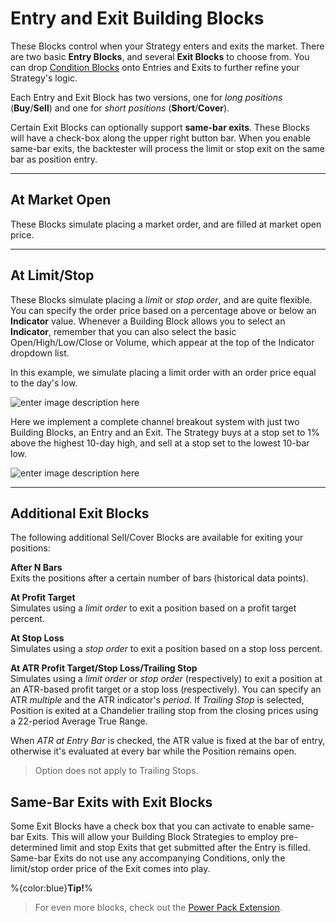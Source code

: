 # Entry and Exit Building Blocks
These Blocks control when your Strategy enters and exits the market. There are two basic **Entry Blocks**, and several **Exit Blocks** to choose from. You can drop [Condition Blocks](ConditionBlocks) onto Entries and Exits to further refine your Strategy's logic. 

Each Entry and Exit Block has two versions, one for *long positions* (**Buy**/**Sell**) and one for *short positions* (**Short**/**Cover**).

Certain Exit Blocks can optionally support **same-bar exits**. These Blocks will have a check-box along the upper right button bar. When you enable same-bar exits, the backtester will process the limit or stop exit on the same bar as position entry.

---
## At Market Open
These Blocks simulate placing a market order, and are filled at market open price.

---
## At Limit/Stop
These Blocks simulate placing a *limit* or *stop order*, and are quite flexible. You can specify the order price based on a percentage above or below an **Indicator** value. Whenever a Building Block allows you to select an **Indicator**, remember that you can also select the basic Open/High/Low/Close or Volume, which appear at the top of the Indicator dropdown list.

In this example, we simulate placing a limit order with an order price equal to the day's low.

![enter image description here](https://www.wealth-lab.com/Images/WLHelp/BuyAtLimitLow.png)

Here we implement a complete channel breakout system with just two Building Blocks, an Entry and an Exit. The Strategy buys at a stop set to 1% above the highest 10-day high, and sell at a stop set to the lowest 10-bar low.

![enter image description here](https://www.wealth-lab.com/Images/WLHelp/ChannelBreakout.png)

---
## Additional Exit Blocks
The following additional Sell/Cover Blocks are available for exiting your positions:

**After N Bars**  
Exits the positions after a certain number of bars (historical data points).

**At Profit Target**  
Simulates using a *limit order* to exit a position based on a profit target percent.

**At Stop Loss**  
Simulates using a *stop order* to exit a position based on a stop loss percent.

**At ATR Profit Target/Stop Loss/Trailing Stop**  
Simulates using a *limit order* or *stop order* (respectively) to exit a position at an ATR-based profit target or a stop loss (respectively).  You can specify an ATR *multiple* and the ATR indicator's *period*. If *Trailing Stop* is selected, Position is exited at a Chandelier trailing stop from the closing prices using a 22-period Average True Range. 

When *ATR at Entry Bar* is checked, the ATR value is fixed at the bar of entry, otherwise it's evaluated at every bar while the Position remains open.

> Option does not apply to Trailing Stops.
## Same-Bar Exits with Exit Blocks
Some Exit Blocks have a check box that you can activate to enable same-bar Exits. This will allow your Building Block Strategies to employ pre-determined limit and stop Exits that get submitted after the Entry is filled. Same-bar Exits do not use any accompanying Conditions, only the limit/stop order price of the Exit comes into play.

 %{color:blue}**Tip!**% 
> For even more blocks, check out the [Power Pack Extension](https://www.wealth-lab.com/extension/detail/PowerPack). 
